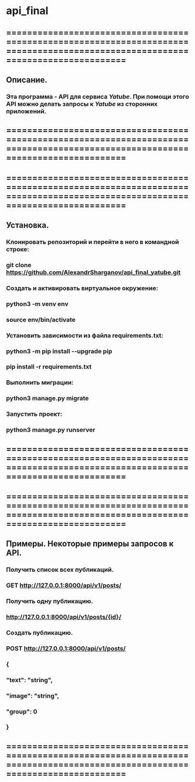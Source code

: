 # api_final

## ================================================================================================================================
## Описание.

### Эта программа - **API** для сервиса *Yatube*. При помощи этого **API** можно делать запросы к *Yatube* из сторонних приложений.
## ================================================================================================================================


## ================================================================================================================================
## Установка.

### Клонировать репозиторий и перейти в него в командной строке:
### git clone https://github.com/AlexandrSharganov/api_final_yatube.git

### Cоздать и активировать виртуальное окружение:
### python3 -m venv env
### source env/bin/activate

### Установить зависимости из файла requirements.txt:
### python3 -m pip install --upgrade pip
### pip install -r requirements.txt

### Выполнить миграции:
### python3 manage.py migrate

### Запустить проект:
### python3 manage.py runserver
## ================================================================================================================================


## ================================================================================================================================
## Примеры. Некоторые примеры запросов к API.

### Получить список всех публикаций.
### GET http://127.0.0.1:8000/api/v1/posts/

### Получить одну публикацию.
### http://127.0.0.1:8000/api/v1/posts/{id}/

### Создать публикацию.
### POST http://127.0.0.1:8000/api/v1/posts/
### {
###     "text": "string",
###     "image": "string",
###     "group": 0
### }
## ================================================================================================================================






